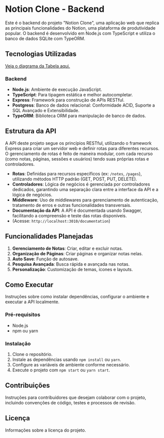 
# Notion Clone - Backend

Este é o backend do projeto "Notion Clone", uma aplicação web que replica as principais funcionalidades do Notion, uma plataforma de produtividade popular. O backend é desenvolvido em Node.js com TypeScript e utiliza o banco de dados SQLite com TypeORM.

## Tecnologias Utilizadas

[Veja o diagrama da Tabela aqui.](https://dbdiagram.io/d/6524338effbf5169f0568391)

### Backend

- **Node.js**: Ambiente de execução JavaScript.
- **TypeScript**: Para tipagem estática e melhor autocompletar.
- **Express**: Framework para construção de APIs RESTful.
- **Postgress**: Banco de dados relacional: Conformidade ACID, Suporte a SQL Avançado e Extensibilidade.
- **TypeORM**: Biblioteca ORM para manipulação de banco de dados.

## Estrutura da API

A API deste projeto segue os princípios RESTful, utilizando o framework Express para criar um servidor web e definir rotas para diferentes recursos. O gerenciamento de rotas é feito de maneira modular, com cada recurso (como notas, páginas, sessões e usuários) tendo suas próprias rotas e controladores. 

- **Rotas**: Definidas para recursos específicos (ex: `/notes`, `/pages`), utilizando métodos HTTP padrão (GET, POST, PUT, DELETE).
- **Controladores**: Lógica de negócios é gerenciada por controladores dedicados, garantindo uma separação clara entre a interface da API e a lógica de negócios.
- **Middleware**: Uso de middlewares para gerenciamento de autenticação, tratamento de erros e outras funcionalidades transversais.
- **Documentação da API**: A API é documentada usando Swagger, facilitando a compreensão e teste das rotas disponíveis.
- (Acesse: `http://localhost:3010/documentation`)

## Funcionalidades Planejadas

1. **Gerenciamento de Notas**: Criar, editar e excluir notas.
2. **Organização de Páginas**: Criar páginas e organizar notas nelas.
3. **Auto Save**: Função de autosave.
4. **Pesquisa Avançada**: Busca rápida e avançada nas notas.
5. **Personalização**: Customização de temas, ícones e layouts.

## Como Executar

Instruções sobre como instalar dependências, configurar o ambiente e executar a API localmente.

### Pré-requisitos

- Node.js
- npm ou yarn

### Instalação

1. Clone o repositório.
2. Instale as dependências usando `npm install` ou `yarn`.
3. Configure as variáveis de ambiente conforme necessário.
4. Execute o projeto com `npm start` ou `yarn start`.

## Contribuições

Instruções para contribuidores que desejam colaborar com o projeto, incluindo convenções de código, testes e processos de revisão.

## Licença

Informações sobre a licença do projeto.

